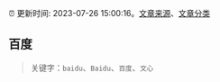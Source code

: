 :alarm_clock: 更新时间: 2023-07-26 15:00:16。[文章来源](/README.md)、[文章分类](/TAGS.md)

## 百度


> 关键字：`baidu`、`Baidu`、`百度`、`文心`



